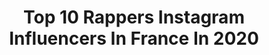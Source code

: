 ---
title: Top 10 Rappers Instagram Influencers In France In 2020
description: >-
  Find top rappers Instagram influencers in France in 2020. Most popular hashtags: #paris #arteza #hunterxhunter #oldschool.
platform: Instagram
profiles:
  - username: "mehdimouse"
    fullname: >-
      Mehdi Maïzi
    location: "France"
    followers: 83185
    engagement: 1024
    commentsToLikes: 0.010693
    avatar: "https://scontent-ams4-1.cdninstagram.com/v/t51.2885-19/s320x320/81398166_265941524378291_4531736808530116608_n.jpg?_nc_ht=scontent-ams4-1.cdninstagram.com&_nc_ohc=vRjXMnOmbwsAX-jYz6S&oh=0186ab8568faa57386f3d4e34c40437f&oe=5EBAC717"
    verified: true
    hashtags: ""
  - username: "redbossvibes"
    fullname: >-
      REDBOSS 🌋🎶
    location: "France"
    followers: 22382
    engagement: 1046
    commentsToLikes: 0.008648
    avatar: "https://scontent-lht6-1.cdninstagram.com/v/t51.2885-19/s320x320/71179758_3006506396090735_6367249077419114496_n.jpg?_nc_ht=scontent-lht6-1.cdninstagram.com&_nc_ohc=Nq_0C9FRgnIAX9OTf__&oh=6b95c199ffd691e1ff2bae91c2ff92fe&oe=5EBB15C2"
    verified: false
    hashtags: "#coveroftheweek, #redteam, #gymtime, #redvibes"
  - username: "nathan_off_"
    fullname: >-
      nathan
    location: "France"
    followers: 6078
    engagement: 1203
    commentsToLikes: 0.056875
    avatar: "https://scontent-lhr8-1.cdninstagram.com/v/t51.2885-19/s320x320/91964290_446603496143908_2617726234120945664_n.jpg?_nc_ht=scontent-lhr8-1.cdninstagram.com&_nc_ohc=j_wkmNSbG48AX93jDr6&oh=aafdce4d00ab5dfa00b61b3b5e2fab8e&oe=5EB84E67"
    verified: false
    hashtags: "#bigfloetoli, #debutdempire, #laplaineenchante, #vacances"
  - username: "tigarah"
    fullname: >-
      TIGARAH_OFFICIAL
    location: "France"
    followers: 38289
    engagement: 471
    commentsToLikes: 0.014425
    avatar: "https://scontent-lhr8-1.cdninstagram.com/v/t51.2885-19/s320x320/43165273_1758076934315594_6678679664312975360_n.jpg?_nc_ht=scontent-lhr8-1.cdninstagram.com&_nc_ohc=an0ZHkUhf38AX-0Yx8Q&oh=36bddd65f5c567c5a7a3c3790ecb3ac4&oe=5EBBBFCA"
    verified: true
    hashtags: "#judgeme, #ckeveryone, #sneazzy, #nouvomode"
  - username: "blxckdreadshots"
    fullname: >-
      Romy | Photographe Guadeloupe
    location: "France"
    followers: 6357
    engagement: 1228
    commentsToLikes: 0.034845
    avatar: "https://scontent-ams4-1.cdninstagram.com/v/t51.2885-19/s320x320/91088235_610759905991762_1867516831875465216_n.jpg?_nc_ht=scontent-ams4-1.cdninstagram.com&_nc_ohc=jrvugOcfClUAX-fLAZS&oh=f8fd08f329b77d5a48438bc6f0be0055&oe=5EBAC5F8"
    verified: false
    hashtags: "#sunny, #concert, #livemusic, #carnaval2020"
  - username: "demdem"
    fullname: >-
      DEMDEM
    location: "France"
    followers: 312144
    engagement: 637
    commentsToLikes: 0.006724
    avatar: "https://scontent-atl3-1.cdninstagram.com/v/t51.2885-19/s320x320/46364300_2299399996949878_6635656624721625088_n.jpg?_nc_ht=scontent-atl3-1.cdninstagram.com&_nc_ohc=UzguuMv2c1gAX9Qt4gy&oh=2b646177a8cebf6530ebd574cdfa034c&oe=5EBAC097"
    verified: true
    hashtags: "#mood"
  - username: "macmanulioness"
    fullname: >-
      Manu Mac
    location: "France"
    followers: 15044
    engagement: 390
    commentsToLikes: 0.042174
    avatar: "https://scontent-amt2-1.cdninstagram.com/v/t51.2885-19/s320x320/89833869_618565562299454_6897452744181809152_n.jpg?_nc_ht=scontent-amt2-1.cdninstagram.com&_nc_ohc=3nZLaRlS92UAX_Wfz-U&oh=b35d5f3d16180573ecaa9dcaee23d5cb&oe=5EB8E796"
    verified: false
    hashtags: "#pinklife, #summer, #machiennemeriteplusderespectquelatienne, #newvideo"
  - username: "tracy.desa"
    fullname: >-
      Tracy De Sa
    location: "France"
    followers: 7875
    engagement: 611
    commentsToLikes: 0.034002
    avatar: "https://scontent-lhr8-1.cdninstagram.com/v/t51.2885-19/s320x320/90086113_342489110037263_7038521834077159424_n.jpg?_nc_ht=scontent-lhr8-1.cdninstagram.com&_nc_ohc=-_tkws0K1G0AX_sO3hA&oh=cb33336ae3659a288afd77c927d068ed&oe=5EAEFA4D"
    verified: true
    hashtags: ""
  - username: "roxanepeyronnenc"
    fullname: >-
      rox 🦂
    location: "France"
    followers: 6774
    engagement: 975
    commentsToLikes: 0.012616
    avatar: "https://scontent-lhr8-1.cdninstagram.com/v/t51.2885-19/s320x320/91398944_669686107140508_4828314251758141440_n.jpg?_nc_ht=scontent-lhr8-1.cdninstagram.com&_nc_ohc=p5A6xpBkHz8AX9cZTVf&oh=e7a67641916a28d8f1e3bab333d55013&oe=5EBAF495"
    verified: false
    hashtags: "#pouya, #officeoftheweek, #archives"
  - username: "bonsai___art"
    fullname: >-
      Pasta Fan || 🎋
    location: "France"
    followers: 6869
    engagement: 2024
    commentsToLikes: 0.036174
    avatar: "https://scontent-lhr8-1.cdninstagram.com/v/t51.2885-19/s320x320/91206402_212190739879965_8543520753037869056_n.jpg?_nc_ht=scontent-lhr8-1.cdninstagram.com&_nc_ohc=r6TMGZuQfQ8AX_IR0wm&oh=486ae18c5a3626078a076aace4f98479&oe=5EBBBAB2"
    verified: false
    hashtags: "#hxh, #animeartassist, #drawinganime, #magi"
---